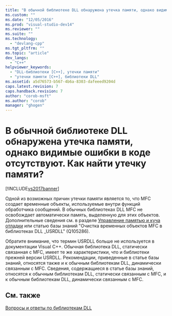 ```yaml
---
title: "В обычной библиотеке DLL обнаружена утечка памяти, однако видимые ошибки в коде отсутствуют. Как найти утечку памяти? | Microsoft Docs"
ms.custom: ""
ms.date: "12/05/2016"
ms.prod: "visual-studio-dev14"
ms.reviewer: ""
ms.suite: ""
ms.technology: 
  - "devlang-cpp"
ms.tgt_pltfrm: ""
ms.topic: "article"
dev_langs: 
  - "C++"
helpviewer_keywords: 
  - "DLL-библиотеки [C++], утечки памяти"
  - "утечки памяти [C++], библиотеки DLL"
ms.assetid: a5d76573-b567-4b6a-8303-dafeeed9204d
caps.latest.revision: 7
caps.handback.revision: 7
author: "corob-msft"
ms.author: "corob"
manager: "ghogen"
---
```

# В обычной библиотеке DLL обнаружена утечка памяти, однако видимые ошибки в коде отсутствуют. Как найти утечку памяти?
[!INCLUDE[vs2017banner](../assembler/inline/includes/vs2017banner.md)]

Одной из возможных причин утечки памяти является то, что MFC создает временные объекты, используемые внутри функций обработчика сообщений.  В обычных библиотеках DLL MFC не освобождает автоматически память, выделенную для этих объектов.  Дополнительные сведения см. в разделе [Управление памятью и куча отладки](http://msdn.microsoft.com/ru-ru/34dc6ef6-31c9-460e-a2a7-15e7f8e3334b) или статью базы знаний "Очистка временных объектов MFC в библиотеках DLL \_USRDLL" \(Q105286\).  
  
 Обратите внимание, что термин USRDLL больше не используется в документации Visual C\+\+.  Обычная библиотека DLL, статически связанная с MFC, имеет те же характеристики, что и библиотеки прежней версии USRDLL.  Рекомендации, приведенные в статье базы знаний, относятся также и к обычным библиотекам DLL, динамически связанным с MFC.  Сведения, содержащиеся в статье базы знаний, относятся к обычным библиотекам DLL, статически связанным с MFC, и к обычным библиотекам DLL, динамически связанным с MFC.  
  
## См. также  
 [Вопросы и ответы по библиотекам DLL](../build/dll-frequently-asked-questions.md)